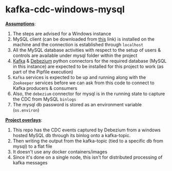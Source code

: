 # kafka-cdc-windows-mysql
<ins>**Assumptions**</ins>:
1. The steps are advised for a Windows instance
2. MySQL client (can be downloaded from [this](https://dev.mysql.com/downloads/mysql/) link) is installed on the machine and the connection is established through `localhost`
3. All the MySQL database activities with respect to the setup of users & controls are available under mysql folder within the project
4. [Kafka](https://kafka.apache.org/downloads) & [Debezium](https://debezium.io/documentation/reference/stable/install.html) python connectors for the required database (MySQL in this instance) are expected to be installed for this project to work (as part of the Pipfile execution)
5. `Kafka` services is expected to be up and running along with the `Zookeeper` services before we can ask from this code to connect to Kafka producers & consumers
6. Also, the `debezium` connector for mysql is in the running state to capture the CDC from MySQL `binlogs`
7. The mysql db password is stored as an environment variable (`os.environ`)

<ins>**Project overlays**</ins>:
1. This repo has the CDC events captured by Debezium from a windows hosted MySQL db through its binlog onto a kafka-topic. 
2. Then writing the output from the kafka-topic (tied to a specific db from mysql) to a flat file
3. It doesn't use any docker containers/images
4. Since it's done on a single node, this isn't for distributed processing of kafka messages